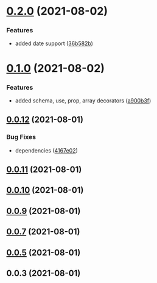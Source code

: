 # [0.2.0](https://github.com/GiovanniCardamone/class-schema/compare/v0.1.0...v0.2.0) (2021-08-02)


### Features

* added date support ([36b582b](https://github.com/GiovanniCardamone/class-schema/commit/36b582b3d1c0b8bfb00156dbe99dc007f30da31a))



# [0.1.0](https://github.com/GiovanniCardamone/class-schema/compare/v0.0.12...v0.1.0) (2021-08-02)


### Features

* added schema, use, prop, array decorators ([a900b3f](https://github.com/GiovanniCardamone/class-schema/commit/a900b3f97d1ce13035d33bdf45c778db221f3890))



## [0.0.12](https://github.com/GiovanniCardamone/class-schema/compare/v0.0.11...v0.0.12) (2021-08-01)


### Bug Fixes

* dependencies ([4167e02](https://github.com/GiovanniCardamone/class-schema/commit/4167e0291a6e884a7cbc68f6e0966d50a7ad243f))



## [0.0.11](https://github.com/GiovanniCardamone/class-schema/compare/v0.0.10...v0.0.11) (2021-08-01)



## [0.0.10](https://github.com/GiovanniCardamone/class-schema/compare/v0.0.9...v0.0.10) (2021-08-01)



## [0.0.9](https://github.com/GiovanniCardamone/class-schema/compare/v0.0.7...v0.0.9) (2021-08-01)



## [0.0.7](https://github.com/GiovanniCardamone/class-schema/compare/v0.0.5...v0.0.7) (2021-08-01)



## [0.0.5](https://github.com/GiovanniCardamone/class-schema/compare/v0.0.3...v0.0.5) (2021-08-01)



## 0.0.3 (2021-08-01)



